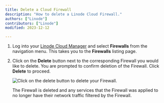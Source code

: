 ```yaml
---
title: Delete a Cloud Firewall
description: "How to delete a Linode Cloud Firewall."
authors: ["Linode"]
contributors: ["Linode"]
modified: 2023-12-12

---
```


1. Log into your [Linode Cloud Manager](https://cloud.linode.com/) and select **Firewalls** from the navigation menu. This takes you to the **Firewalls** listing page.

1. Click on the **Delete** button next to the corresponding Firewall you would like to delete. You are prompted to confirm deletion of the Firewall. Click **Delete** to proceed.

    ![Click on the delete button to delete your Firewall.](delete-your-firewall.jpg "Click on the delete button to delete your Firewall.")

    The Firewall is deleted and any services that the Firewall was applied to no longer have their network traffic filtered by the Firewall.